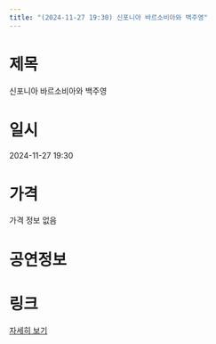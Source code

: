 ```yaml
---
title: "(2024-11-27 19:30) 신포니아 바르소비아와 백주영"
---
```


# 제목
신포니아 바르소비아와 백주영

# 일시
2024-11-27 19:30

# 가격
가격 정보 없음

# 공연정보
  
  


# 링크
[자세히 보기](https://www.sac.or.kr/site/main/show/show_view?SN=69063 "https://www.sac.or.kr/site/main/show/show_view?SN=69063")

